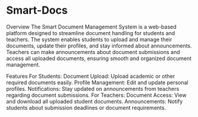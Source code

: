 # Smart-Docs
Overview
The Smart Document Management System is a web-based platform designed to streamline document handling for students and teachers. The system enables students to upload and manage their documents, update their profiles, and stay informed about announcements. Teachers can make announcements about document submissions and access all uploaded documents, ensuring smooth and organized document management.

Features
For Students:
Document Upload: Upload academic or other required documents easily.
Profile Management: Edit and update personal profiles.
Notifications: Stay updated on announcements from teachers regarding document submissions.
For Teachers:
Document Access: View and download all uploaded student documents.
Announcements: Notify students about submission deadlines or document requirements.
